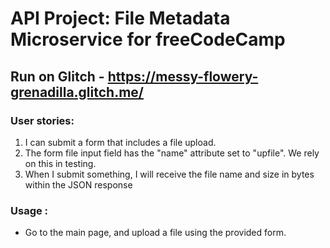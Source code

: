 
# API Project: File Metadata Microservice for freeCodeCamp

## Run on Glitch - https://messy-flowery-grenadilla.glitch.me/

###    User stories:
1. I can submit a form that includes a file upload.
2. The form file input field  has the "name" attribute set to "upfile". We rely on this in testing.
3. When I submit something, I will receive the file name and size in bytes within the JSON response

### Usage :
* Go to the main page, and upload a file using the provided form.

